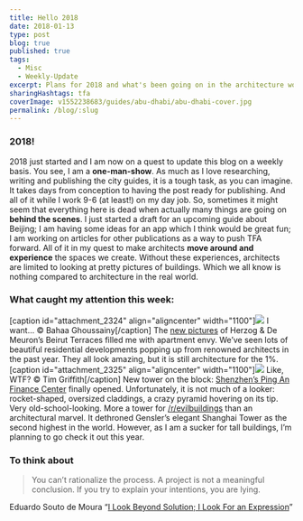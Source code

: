 ```yaml
---
title: Hello 2018
date: 2018-01-13
type: post
blog: true
published: true
tags:
  - Misc
  - Weekly-Update
excerpt: Plans for 2018 and what's been going on in the architecture world the past week.
sharingHashtags: tfa
coverImage: v1552238683/guides/abu-dhabi/abu-dhabi-cover.jpg
permalink: /blog/:slug
---
```


### 2018!

2018 just started and I am now on a quest to update this blog on a weekly basis. You see, I am a **one-man-show**. As much as I love researching, writing and publishing the city guides, it is a tough task, as you can imagine. It takes days from conception to having the post ready for publishing. And all of it while I work 9-6 (at least!) on my day job. So, sometimes it might seem that everything here is dead when actually many things are going on **behind the scenes**. I just started a draft for an upcoming guide about Beijing; I am having some ideas for an app which I think would be great fun; I am working on articles for other publications as a way to push TFA forward. All of it in my quest to make architects **move around and experience** the spaces we create. Without these experiences, architects are limited to looking at pretty pictures of buildings. Which we all know is nothing compared to architecture in the real world.

### What caught my attention this week:

\[caption id="attachment_2324" align="aligncenter" width="1100"\]![](https://theforeignarchitect.com/wp-content/uploads/2018/01/BahaaGhoussainy_Beirut_Terraces__10-1100x630.jpg) I want... © Bahaa Ghoussainy\[/caption\] The [new pictures](https://www.archdaily.com/886672/photos-capture-the-luxurious-life-inside-herzog-and-de-meurons-beirut-terraces) of Herzog & De Meuron’s Beirut Terraces filled me with apartment envy. We’ve seen lots of beautiful residential developments popping up from renowned architects in the past year. They all look amazing, but it is still architecture for the 1%. \[caption id="attachment_2325" align="aligncenter" width="1100"\]![](https://theforeignarchitect.com/wp-content/uploads/2018/01/7_Ping_An_FC_c_PAFC-1100x650.jpg) Like, WTF? © Tim Griffith\[/caption\] New tower on the block: [Shenzhen’s Ping An Finance Center](https://www.archdaily.com/886473/ping-an-finance-centre-kpf) finally opened. Unfortunately, it is not much of a looker: rocket-shaped, oversized claddings, a crazy pyramid hovering on its tip. Very old-school-looking. More a tower for [/r/evilbuildings](https://www.reddit.com/r/evilbuildings/) than an architectural marvel. It dethroned Gensler’s elegant Shanghai Tower as the second highest in the world. However, as I am a sucker for tall buildings, I’m planning to go check it out this year.

### To think about

> You can’t rationalize the process. A project is not a meaningful conclusion. If you try to explain your intentions, you are lying.

Eduardo Souto de Moura “[I Look Beyond Solution; I Look For an Expression](https://www.archdaily.com/885229/eduardo-souto-de-moura-i-look-beyond-solution-i-look-for-an-expression)”
